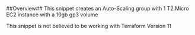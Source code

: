 ##Overview##
This snippet creates an Auto-Scaling group with 1 T2.Micro EC2 instance with a 10gb gp3 volume

This snippet is not believed to be working with Terraform Version 11